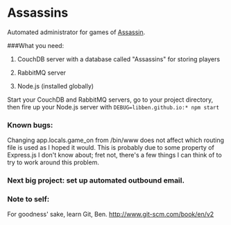 # Assassins

Automated administrator for games of [Assassin](https://en.wikipedia.org/wiki/Assassin_\(game\)).

###What you need:

1. CouchDB server with a database called "Assassins" for storing players

2. RabbitMQ server

3. Node.js (installed globally)

Start your CouchDB and RabbitMQ servers, go to your project directory, then fire up your Node.js server with
`DEBUG=libben.github.io:* npm start`

### Known bugs:
Changing app.locals.game_on from /bin/www does not affect which routing file is used as I hoped it would. This is probably due to some property of Express.js I don't know about; fret not, there's a few things I can think of to try to work around this problem.

### Next big project: set up automated outbound email.

### Note to self:
For goodness' sake, learn Git, Ben.
http://www.git-scm.com/book/en/v2
